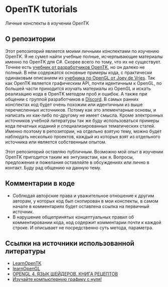 OpenTK tutorials
=========================================================

Личные конспекты в изучении OpenTK

О репозитории
-------------

Этот репозиторий является моими личными конспектами по изучению OpenTK. Я не сумел найти учебные полные, исчерпывающие материалы именно по OpenTK для C#. Скорее всего по тому, что их не существует. Точнее есть [учебник от разработчиков OpenTK][LearnOpenTK], но он далеко не полный. В нём содержатся основные примеры кода, с практически одинаковым описанием из [учебника по OpenGL от Joey de Vries][learnOpenGL]. Так как OpenTK является графическим API, почти идентичным к OpenGL, по большей части приходится изучать материалы из OpenGL и искать реализацию кода в OpenTK методом проб и ошибок. А также при общении с группой разработчиков в [Discord][Discord]. В самых ранних конспектах код будет очень похожим или идентичным из выше перечисленных источников. Потому как это элементарные основы, и написать их как-либо по-другому не имеет смысла. Кроме электронных источников учебной литературы так же буду использоваться примеры кода печатных изданий и специализированных тематических статей. Именно поэтому в репозитории, на отдельно взятую тему, можно будет наблюдать несколько проектов, каждый из которых взят из отдельного источника или является собственным опытом.

Этот репозиторий оставляю публичным. Возможно мой опыт в изучении OpenTK пригодится таким же энтузиастам, как я. Вопросы, предложения и пожелания оставляйте в обсуждениях или лично в контакт. Буду рад общению на данную тему.

Комментарии в коде
-------------

* Соблюдая авторские права и уважительное отношение к другим авторам, у которых код был скопирован в мои конспекты, в самом начале в комментариях будет оставлена ссылка на первичный источник.
* В нарушение общепринятых концептуальных правил об комментировании кода, код содержит комментарии почти к каждой строке. И описывает не посредственно суть метода, параметра.

Ссылки на источники использованной литературы
-------------

* [LearnOpenTK](https://opentk.net/learn/index.html)
* [learnOpenGL](https://learnopengl.com/)
* [OPENGL 4. ЯЗЫК ШЕЙДЕРОВ. КНИГА РЕЦЕПТОВ](https://dmkpress.com/catalog/computer/programming/978-5-97060-255-3/)
* [Изучайте компьютерную графику с нуля!](https://www.scratchapixel.com/)


[LearnOpenTK]: https://opentk.net/learn/index.html
[Discord]: https://discord.gg/6HqD48s
[learnOpenGL]: https://learnopengl.com/
[OPENGL 4. ЯЗЫК ШЕЙДЕРОВ. КНИГА РЕЦЕПТОВ]: https://dmkpress.com/catalog/computer/programming/978-5-97060-255-3/
[Изучайте компьютерную графику с нуля!]: https://www.scratchapixel.com/
